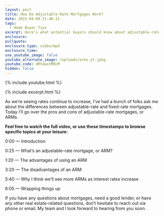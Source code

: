 ```yaml
---
layout: post
title: How Do Adjustable-Rate Mortgages Work?
date: 2022-04-08 21:46:11
tags:
  - Home Buyer Tips
excerpt: Here’s what potential buyers should know about adjustable-rate mortgages.
enclosure:
pullquote:
enclosure_type: video/mp4
enclosure_time:
use_youtube_image: false
youtube_alternate_image: /uploads/arms-yt.jpeg
youtube_code: dRtawxtM0cM
hidden: false
---
```

{% include youtube.html %}

{% include excerpt.html %}

As we’re seeing rates continue to increase, I’ve had a bunch of folks ask me about the differences between adjustable-rate and fixed-rate mortgages. Today I’ll go over the pros and cons of adjustable-rate mortgages, or ARMs.&nbsp;

**Feel free to watch the full video, or use these timestamps to browse specific topics at your leisure:**

0:00 — Introduction

0:25 — What’s an adjustable-rate mortgage, or ARM?

1:20 — The advantages of using an ARM

3:20 — The disadvantages of an ARM

5:40 — Why I think we’ll see more ARMs as interest rates increase

6:05 — Wrapping things up

If you have any questions about mortgages, need a good lender, or have any other real estate-related questions, don’t hesitate to reach out via phone or email. My team and I look forward to hearing from you soon.
